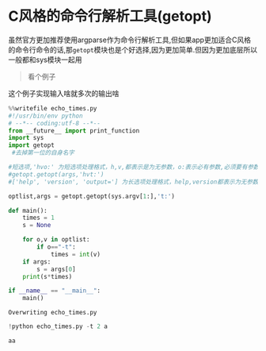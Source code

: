 
# C风格的命令行解析工具(getopt)

虽然官方更加推荐使用argparse作为命令行解析工具,但如果app更加适合C风格的命令行命令的话,那`getopt`模块也是个好选择,因为更加简单.但因为更加底层所以一般都和sys模块一起用

> 看个例子

这个例子实现输入啥就多次的输出啥


```python
%%writefile echo_times.py
#!/usr/bin/env python
# --*-- coding:utf-8 --*--
from __future__ import print_function
import sys
import getopt
 #去掉第一位的自身名字

#短选项,'hvo:' 为短选项处理格式，h,v,都表示是为无参数，o:表示必有参数,必须要有参数的则在字符后面加“:”表示.
#getopt.getopt(args,'hvt:') 
#['help', 'version', 'output='] 为长选项处理格式，help,version都表示为无参数,output=表示为必有参数，表达工里需要在字符串后加 "=" 表示。

optlist,args = getopt.getopt(sys.argv[1:],'t:') 

def main():
    times = 1
    s = None

    for o,v in optlist:
        if o=="-t":
            times = int(v)
    if args:
        s = args[0]
    print(s*times)

if __name__ == "__main__":
    main()


```

    Overwriting echo_times.py



```python
!python echo_times.py -t 2 a
```

    aa

